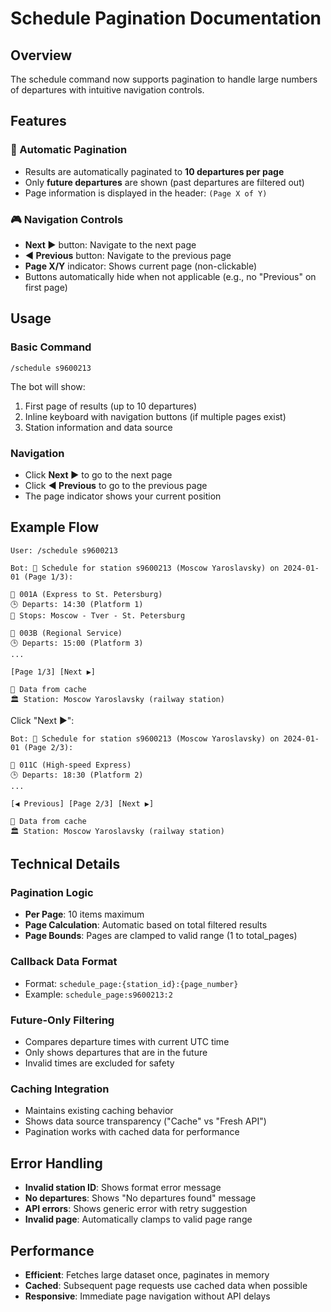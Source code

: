 # Schedule Pagination Documentation

## Overview

The schedule command now supports pagination to handle large numbers of departures with intuitive navigation controls.

## Features

### 🔄 Automatic Pagination

- Results are automatically paginated to **10 departures per page**
- Only **future departures** are shown (past departures are filtered out)
- Page information is displayed in the header: `(Page X of Y)`

### 🎮 Navigation Controls

- **Next ▶️** button: Navigate to the next page
- **◀️ Previous** button: Navigate to the previous page
- **Page X/Y** indicator: Shows current page (non-clickable)
- Buttons automatically hide when not applicable (e.g., no "Previous" on first page)

## Usage

### Basic Command

```
/schedule s9600213
```

The bot will show:

1. First page of results (up to 10 departures)
2. Inline keyboard with navigation buttons (if multiple pages exist)
3. Station information and data source

### Navigation

- Click **Next ▶️** to go to the next page
- Click **◀️ Previous** to go to the previous page
- The page indicator shows your current position

## Example Flow

```
User: /schedule s9600213

Bot: 📅 Schedule for station s9600213 (Moscow Yaroslavsky) on 2024-01-01 (Page 1/3):

🚂 001A (Express to St. Petersburg)
🕒 Departs: 14:30 (Platform 1)
📍 Stops: Moscow - Tver - St. Petersburg

🚂 003B (Regional Service)
🕒 Departs: 15:00 (Platform 3)
...

[Page 1/3] [Next ▶️]

💾 Data from cache
🏛️ Station: Moscow Yaroslavsky (railway station)
```

Click "Next ▶️":

```
Bot: 📅 Schedule for station s9600213 (Moscow Yaroslavsky) on 2024-01-01 (Page 2/3):

🚂 011C (High-speed Express)
🕒 Departs: 18:30 (Platform 2)
...

[◀️ Previous] [Page 2/3] [Next ▶️]

💾 Data from cache
🏛️ Station: Moscow Yaroslavsky (railway station)
```

## Technical Details

### Pagination Logic

- **Per Page**: 10 items maximum
- **Page Calculation**: Automatic based on total filtered results
- **Page Bounds**: Pages are clamped to valid range (1 to total_pages)

### Callback Data Format

- Format: `schedule_page:{station_id}:{page_number}`
- Example: `schedule_page:s9600213:2`

### Future-Only Filtering

- Compares departure times with current UTC time
- Only shows departures that are in the future
- Invalid times are excluded for safety

### Caching Integration

- Maintains existing caching behavior
- Shows data source transparency ("Cache" vs "Fresh API")
- Pagination works with cached data for performance

## Error Handling

- **Invalid station ID**: Shows format error message
- **No departures**: Shows "No departures found" message
- **API errors**: Shows generic error with retry suggestion
- **Invalid page**: Automatically clamps to valid page range

## Performance

- **Efficient**: Fetches large dataset once, paginates in memory
- **Cached**: Subsequent page requests use cached data when possible
- **Responsive**: Immediate page navigation without API delays